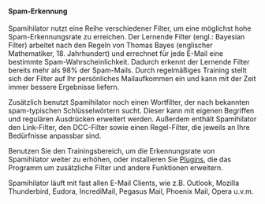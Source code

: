 #### Spam-Erkennung

Spamihilator nutzt eine Reihe verschiedener Filter, um eine möglichst hohe
Spam-Erkennungsrate zu erreichen. Der Lernende Filter (engl.: Bayesian Filter)
arbeitet nach den Regeln von Thomas Bayes (englischer Mathematiker, 18. Jahrhundert)
und errechnet für jede E-Mail eine bestimmte Spam-Wahrscheinlichkeit.
Dadurch erkennt der Lernende Filter bereits mehr als 98% der Spam-Mails.
Durch regelmäßiges Training stellt sich der Filter auf Ihr persönliches
Mailaufkommen ein und kann mit der Zeit immer bessere Ergebnisse liefern.

Zusätzlich benutzt Spamihilator noch einen Wortfilter, der nach bekannten
spam-typischen Schlüsselwörtern sucht. Dieser kann mit eigenen Begriffen und regulären
Ausdrücken erweitert werden. Außerdem enthält Spamihilator den Link-Filter,
den DCC-Filter sowie einen Regel-Filter, die jeweils an Ihre
Bedürfnisse anpassbar sind.

Benutzen Sie den Trainingsbereich, um die Erkennungsrate von Spamihilator weiter zu
erhöhen, oder installieren Sie <a href="{{ site.url }}/de/plugins">Plugins</a>, die das Programm
um zusätzliche Filter und andere Funktionen erweitern.

Spamihilator läuft mit fast allen E-Mail Clients, wie z.B. Outlook, Mozilla Thunderbird,
Eudora, IncrediMail, Pegasus Mail, Phoenix Mail, Opera u.v.m.
